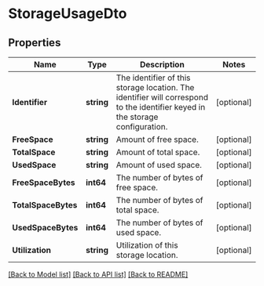 # StorageUsageDto

## Properties

Name | Type | Description | Notes
------------ | ------------- | ------------- | -------------
**Identifier** | **string** | The identifier of this storage location. The identifier will correspond to the identifier keyed in the storage configuration. | [optional] 
**FreeSpace** | **string** | Amount of free space. | [optional] 
**TotalSpace** | **string** | Amount of total space. | [optional] 
**UsedSpace** | **string** | Amount of used space. | [optional] 
**FreeSpaceBytes** | **int64** | The number of bytes of free space. | [optional] 
**TotalSpaceBytes** | **int64** | The number of bytes of total space. | [optional] 
**UsedSpaceBytes** | **int64** | The number of bytes of used space. | [optional] 
**Utilization** | **string** | Utilization of this storage location. | [optional] 

[[Back to Model list]](../README.md#documentation-for-models) [[Back to API list]](../README.md#documentation-for-api-endpoints) [[Back to README]](../README.md)


